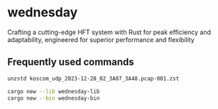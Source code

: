 # wednesday

Crafting a cutting-edge HFT system with Rust for peak efficiency and adaptability, engineered for superior performance and flexibility

## Frequently used commands
```bash
unzstd koscom_udp_2023-12-28_02_3A07_3A48.pcap-001.zst      
```

```bash
cargo new --lib wednesday-lib
cargo new --bin wednesday-bin
```